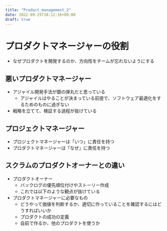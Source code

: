 ```yaml
---
title: "Product_management_2"
date: 2022-09-25T18:12:16+09:00
draft: true
---
```


# プロダクトマネージャーの役割

- なぜプロダクトを開発するのか、方向性をチームが忘れないようにする

## 悪いプロダクトマネージャー

- アジャイル開発手法が銀の弾丸だと思っている
  - アジャイルはやることが決まっている前提で、ソフトウェア最適化をするためのものに過ぎない
- 戦略を立てて、検証する過程が抜けている

## プロジェクトマネージャー

- プロジェクトマネージャーは「いつ」に責任を持つ
- プロダクトマネージャーは「なぜ」に責任を持つ

## スクラムのプロダクトオーナーとの違い

- プロダクトオーナー
  - バックログの優先順位付けやストーリー作成
  - これでは以下のような観点が抜けている
- プロダクトマネージャーに必要なもの
  - どうやって価値を判断するか、適切に作っていることを確認するにはどうすればいいか
  - プロダクトの成功の定義
  - 自前で作るか、他のプロダクトを使うか

